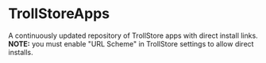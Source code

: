 # TrollStoreApps
A continuously updated repository of TrollStore apps with direct install links.
**NOTE:** you must enable "URL Scheme" in TrollStore settings to allow direct installs.
